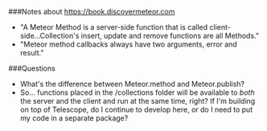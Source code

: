 ###Notes about https://book.discovermeteor.com
- "A Meteor Method is a server-side function that is called client-side...Collection's insert, update and remove functions are all Methods."
- "Meteor method callbacks always have two arguments, error and result."

###Questions
- What's the difference between Meteor.method and Meteor.publish?
- So... functions placed in the /collections folder will be available to *both* the server and the client and run at the same time, right? If I'm building on top of Telescope, do I continue to develop here, or do I need to put my code in a separate package?

